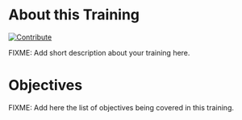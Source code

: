 # About this Training

[![Contribute](https://www.eclipse.org/che/contribute.svg)](https://devspaces.apps.tools-na100.dev.ole.redhat.com/#https://github.com/RedHatQuickCourses/test-aks)

FIXME: Add short description about your training here.

# Objectives

FIXME: Add here the list of objectives being covered in this training.

